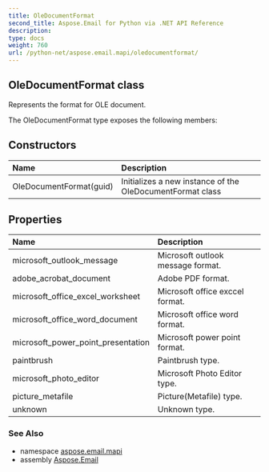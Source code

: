 ```yaml
---
title: OleDocumentFormat
second_title: Aspose.Email for Python via .NET API Reference
description: 
type: docs
weight: 760
url: /python-net/aspose.email.mapi/oledocumentformat/
---
```


## OleDocumentFormat class

Represents the format for OLE document.

The OleDocumentFormat type exposes the following members:
## Constructors
| Name | Description |
| :- | :- |
|OleDocumentFormat(guid)|Initializes a new instance of the OleDocumentFormat class|
## Properties
| Name | Description |
| :- | :- |
|microsoft_outlook_message|Microsoft outlook message format.|
|adobe_acrobat_document|Adobe PDF format.|
|microsoft_office_excel_worksheet|Microsoft office exccel format.|
|microsoft_office_word_document|Microsoft office word format.|
|microsoft_power_point_presentation|Microsoft power point format.|
|paintbrush|Paintbrush type.|
|microsoft_photo_editor|Microsoft Photo Editor type.|
|picture_metafile|Picture(Metafile) type.|
|unknown|Unknown type.|

### See Also

* namespace [aspose.email.mapi](/email/python-net/aspose.email.mapi/)
* assembly [Aspose.Email](/email/python-net/)

